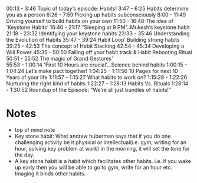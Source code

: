 






00:13 - 3:46 Topic of today’s episode: Habits!
3:47 - 6:25 Habits determine you as a person
6:26 - 7:59 Picking up habits subconsciously 
8:00 - 11:49 Driving yourself to build habits on your own 
11:50 -  16:48 The idea of ‘Keystone Habits’ 
16:40 - 21:17 “Sleeping at 9 PM”..Mukesh’s keystone habit 
21:18 - 23:32 Identifying your keystone habits 
23:33 - 35:46  Understanding the Evolution of Habits 
35:47 - 39:24 Habit Loop’ Building strong habits
39:25 - 42:53 The concept of Habit Stacking 
42:54 - 45:34 Developing a Will Power 
45:35 - 50:50 Falling off your habit track & Habit Rebooting Ritual 
50:51 - 55:52 The magic of Grand Gestures’  
55:53 - 1:00:14 'First 10 Hours are crucial’…Science behind habits 
1:00:15 - 1:04:24 Let’s make pact together! 
1:04:25 - 1:11:56 10 Pages for next 10 Years of your life 
1:11:57 - 1:15:27 What habits to work on? 
1:15:28 - 1:22:26 Nurturing the right kind of habits 
1:22:27 - 1:28:13 Habits Vs. Rituals 
1:28:14 - 1:30:52 Roundup of the Episode: “We’re all just bundles of habits!”




# Notes 

- top of mind note
- Key stone habit: What andrew huberman says that if you do one challenging activity be it physical or intellectual(i.e. gym, writing for an hour, solving key problem at work) in the morning, it will set the tone for the day.
- A key stone habit is a habit which facilitates other habits. i.e. if you wake up early then you will be able to go to gym, write for an hour etc. Imaging it binds other habits. 